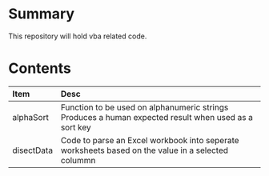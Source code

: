 # Summary
 
This repository will hold vba related code. 

# Contents 


|Item|Desc|
| :--- | :--- | 
|alphaSort| Function to be used on alphanumeric strings <br> Produces a human expected result when used as a sort key | 
|disectData| Code to parse an Excel workbook into seperate worksheets based on the value in a selected colummn |  

